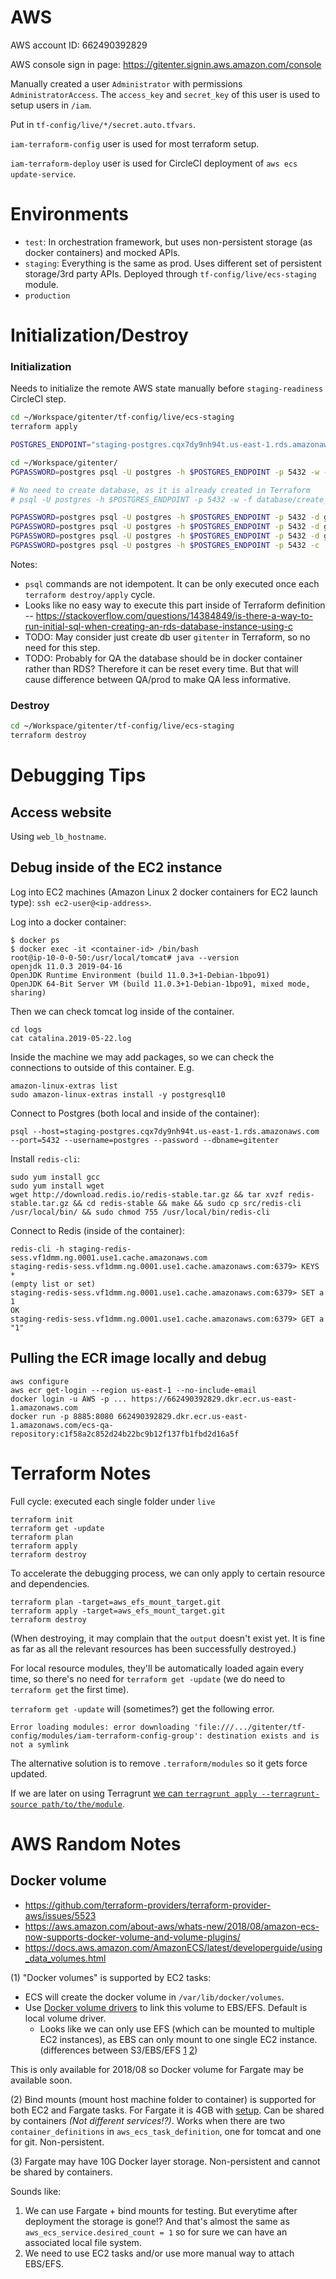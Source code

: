 # AWS

AWS account ID: 662490392829

AWS console sign in page: https://gitenter.signin.aws.amazon.com/console

Manually created a user `Administrator` with permissions `AdministratorAccess`. The `access_key` and `secret_key` of this user is used to setup users in `/iam`.

Put in `tf-config/live/*/secret.auto.tfvars`.

`iam-terraform-config` user is used for most terraform setup.

`iam-terraform-deploy` user is used for CircleCI deployment of `aws ecs update-service`.

# Environments

+ `test`: In orchestration framework, but uses non-persistent storage (as docker containers) and mocked APIs.
+ `staging`: Everything is the same as prod. Uses different set of persistent storage/3rd party APIs. Deployed through `tf-config/live/ecs-staging` module.
+ `production`

# Initialization/Destroy

### Initialization

Needs to initialize the remote AWS state manually before `staging-readiness` CircleCI step.

```bash
cd ~/Workspace/gitenter/tf-config/live/ecs-staging
terraform apply
```

```bash
POSTGRES_ENDPOINT="staging-postgres.cqx7dy9nh94t.us-east-1.rds.amazonaws.com"

cd ~/Workspace/gitenter/
PGPASSWORD=postgres psql -U postgres -h $POSTGRES_ENDPOINT -p 5432 -w -f database/create_users.sql

# No need to create database, as it is already created in Terraform
# psql -U postgres -h $POSTGRES_ENDPOINT -p 5432 -w -f database/create_database.sql -v dbname=gitenter

PGPASSWORD=postgres psql -U postgres -h $POSTGRES_ENDPOINT -p 5432 -d gitenter -w -f database/initiate_database.sql
PGPASSWORD=postgres psql -U postgres -h $POSTGRES_ENDPOINT -p 5432 -d gitenter -w -f database/privilege_control.sql
PGPASSWORD=postgres psql -U postgres -h $POSTGRES_ENDPOINT -p 5432 -d gitenter -w -f database/alter_sequence.sql
PGPASSWORD=postgres psql -U postgres -h $POSTGRES_ENDPOINT -p 5432 -c 'ALTER DATABASE gitenter OWNER TO gitenter;'
```

Notes:

- `psql` commands are not idempotent. It can be only executed once each `terraform destroy/apply` cycle.
- Looks like no easy way to execute this part inside of Terraform definition -- https://stackoverflow.com/questions/14384849/is-there-a-way-to-run-initial-sql-when-creating-an-rds-database-instance-using-c
- TODO: May consider just create db user `gitenter` in Terraform, so no need for this step.
- TODO: Probably for QA the database should be in docker container rather than RDS? Therefore it can be reset every time. But that will cause difference between QA/prod to make QA less informative.

### Destroy

```bash
cd ~/Workspace/gitenter/tf-config/live/ecs-staging
terraform destroy
```

# Debugging Tips

## Access website

Using `web_lb_hostname`.

## Debug inside of the EC2 instance

Log into EC2 machines (Amazon Linux 2 docker containers for EC2 launch type): `ssh ec2-user@<ip-address>`.

Log into a docker container:

```
$ docker ps
$ docker exec -it <container-id> /bin/bash
root@ip-10-0-0-50:/usr/local/tomcat# java --version
openjdk 11.0.3 2019-04-16
OpenJDK Runtime Environment (build 11.0.3+1-Debian-1bpo91)
OpenJDK 64-Bit Server VM (build 11.0.3+1-Debian-1bpo91, mixed mode, sharing)
```

Then we can check tomcat log inside of the container.

```
cd logs
cat catalina.2019-05-22.log
```

Inside the machine we may add packages, so we can check the connections to outside of this container. E.g.

```
amazon-linux-extras list
sudo amazon-linux-extras install -y postgresql10
```

Connect to Postgres (both local and inside of the container):

```
psql --host=staging-postgres.cqx7dy9nh94t.us-east-1.rds.amazonaws.com --port=5432 --username=postgres --password --dbname=gitenter
```

Install `redis-cli`:

```
sudo yum install gcc
sudo yum install wget
wget http://download.redis.io/redis-stable.tar.gz && tar xvzf redis-stable.tar.gz && cd redis-stable && make && sudo cp src/redis-cli /usr/local/bin/ && sudo chmod 755 /usr/local/bin/redis-cli
```

Connect to Redis (inside of the container):

```
redis-cli -h staging-redis-sess.vf1dmm.ng.0001.use1.cache.amazonaws.com
staging-redis-sess.vf1dmm.ng.0001.use1.cache.amazonaws.com:6379> KEYS *
(empty list or set)
staging-redis-sess.vf1dmm.ng.0001.use1.cache.amazonaws.com:6379> SET a 1
OK
staging-redis-sess.vf1dmm.ng.0001.use1.cache.amazonaws.com:6379> GET a
"1"
```

## Pulling the ECR image locally and debug

```
aws configure
aws ecr get-login --region us-east-1 --no-include-email
docker login -u AWS -p ... https://662490392829.dkr.ecr.us-east-1.amazonaws.com
docker run -p 8885:8080 662490392829.dkr.ecr.us-east-1.amazonaws.com/ecs-qa-repository:c1f58a2c852d24b22bc9b12f137fb1fbd2d16a5f
```

# Terraform Notes

Full cycle: executed each single folder under `live`

```
terraform init
terraform get -update
terraform plan
terraform apply
terraform destroy
```

To accelerate the debugging process, we can only apply to certain resource and dependencies.

```
terraform plan -target=aws_efs_mount_target.git
terraform apply -target=aws_efs_mount_target.git
terraform destroy
```

(When destroying, it may complain that the `output` doesn't exist yet. It is fine as far as all the relevant resources has been successfully destroyed.)

For local resource modules, they'll be automatically loaded again every time, so there's no need for `terraform get -update` (we do need to `terraform get` the first time).

`terraform get -update` will (sometimes?) get the following error.

```
Error loading modules: error downloading 'file:///.../gitenter/tf-config/modules/iam-terraform-config-group': destination exists and is not a symlink
```

The alternative solution is to remove `.terraform/modules` so it gets force updated.

If we are later on using Terragrunt [we can `terragrunt apply --terragrunt-source path/to/the/module`](https://github.com/gruntwork-io/terragrunt#working-locally).

# AWS Random Notes

## Docker volume

- https://github.com/terraform-providers/terraform-provider-aws/issues/5523
- https://aws.amazon.com/about-aws/whats-new/2018/08/amazon-ecs-now-supports-docker-volume-and-volume-plugins/
- https://docs.aws.amazon.com/AmazonECS/latest/developerguide/using_data_volumes.html

(1) "Docker volumes" is supported by EC2 tasks:

- ECS will create the docker volume in `/var/lib/docker/volumes`.
- Use [Docker volume drivers](https://docs.docker.com/engine/extend/plugins_volume/) to link this volume to EBS/EFS. Default is local volume driver.
  - Looks like we can only use EFS (which can be mounted to multiple EC2 instances), as EBS can only mount to one single EC2 instance. (differences between S3/EBS/EFS [1](https://dzone.com/articles/confused-by-aws-storage-options-s3-ebs-amp-efs-explained) [2](https://www.cloudberrylab.com/resources/blog/amazon-s3-vs-ebs-vs-efs/))

This is only available for 2018/08 so Docker volume for Fargate may be available soon.

(2) Bind mounts (mount host machine folder to container) is supported for both EC2 and Fargate tasks. For Fargate it is 4GB with [setup](https://docs.aws.amazon.com/AmazonECS/latest/developerguide/fargate-task-storage.html). Can be shared by containers *(Not different services!?)*. Works when there are two `container_definitions` in `aws_ecs_task_definition`, one for tomcat and one for git. Non-persistent.

(3) Fargate may have 10G Docker layer storage. Non-persistent and cannot be shared by containers.

Sounds like:

1. We can use Fargate + bind mounts for testing. But everytime after deployment the storage is gone!? And that's almost the same as `aws_ecs_service.desired_count = 1` so for sure we can have an associated local file system.
2. We need to use EC2 tasks and/or use more manual way to attach EBS/EFS.

